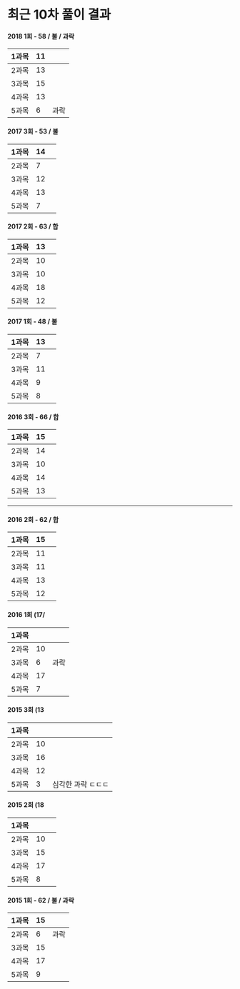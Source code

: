 # 최근 10차 풀이 결과

#### 2018 1회 - 58 / 불 / 과락

| 1과목 | 11 |  |
| :--- | :--- | :--- |
| 2과목 | 13 |  |
| 3과목 | 15 |  |
| 4과목 | 13 |  |
| 5과목 | 6 | 과락 |

#### 2017 3회 - 53 / 불

| 1과목 | 14 |  |
| :--- | :--- | :--- |
| 2과목 | 7 |  |
| 3과목 | 12 |  |
| 4과목 | 13 |  |
| 5과목 | 7 |  |

#### 2017 2회 - 63 / 합

| 1과목 | 13 |  |
| :--- | :--- | :--- |
| 2과목 | 10 |  |
| 3과목 | 10 |  |
| 4과목 | 18 |  |
| 5과목 | 12 |  |

#### 2017 1회 - 48 / 불

| 1과목 | 13 |  |
| :--- | :--- | :--- |
| 2과목 | 7 |  |
| 3과목 | 11 |  |
| 4과목 | 9 |  |
| 5과목 | 8 |  |

#### 2016 3회 - 66 / 합

| 1과목 | 15 |  |
| :--- | :--- | :--- |
| 2과목 | 14 |  |
| 3과목 | 10 |  |
| 4과목 | 14 |  |
| 5과목 | 13 |  |

---

#### 2016 2회 - 62 / 합

| 1과목 | 15 |  |
| :--- | :--- | :--- |
| 2과목 | 11 |  |
| 3과목 | 11 |  |
| 4과목 | 13 |  |
| 5과목 | 12 |  |

#### 2016 1회 \(17/

| 1과목 |  |  |
| :--- | :--- | :--- |
| 2과목 | 10 |  |
| 3과목 | 6 | 과락 |
| 4과목 | 17 |  |
| 5과목 | 7 |  |

#### 2015 3회 \(13

| 1과목 |  |  |
| :--- | :--- | :--- |
| 2과목 | 10 |  |
| 3과목 | 16 |  |
| 4과목 | 12 |  |
| 5과목 | 3 | 심각한 과락 ㄷㄷㄷ |

#### 2015 2회 \(18

| 1과목 |  |  |
| :--- | :--- | :--- |
| 2과목 | 10 |  |
| 3과목 | 15 |  |
| 4과목 | 17 |  |
| 5과목 | 8 |  |

#### 2015 1회 - 62 / 불 / 과락

| 1과목 | 15 |  |
| :--- | :--- | :--- |
| 2과목 | 6 | 과락 |
| 3과목 | 15 |  |
| 4과목 | 17 |  |
| 5과목 | 9 |  |



